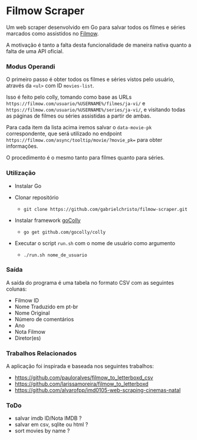 # Filmow Scraper

Um web scraper desenvolvido em Go para salvar todos os filmes e séries marcados como assistidos no [Filmow](https://filmow.com/).

A motivação é tanto a falta desta funcionalidade de maneira nativa quanto a falta de uma API oficial.

### Modus Operandi

O primeiro passo é obter todos os filmes e séries vistos pelo usuário, através da `<ul>` com ID `movies-list`.

Isso é feito pelo colly, tomando como base as URLs `https://filmow.com/usuario/%USERNAME%/filmes/ja-vi/` e `https://filmow.com/usuario/%USERNAME%/series/ja-vi/`, e visitando todas as páginas de filmes ou séries assistidas a partir de ambas.

Para cada item da lista acima iremos salvar o `data-movie-pk` correspondente, que será utilizado no endpoint `https://filmow.com/async/tooltip/movie/?movie_pk=` para obter informações.

O procedimento é o mesmo tanto para filmes quanto para séries.

### Utilização

- Instalar Go

- Clonar repositório
	- `git clone https://github.com/gabrielchristo/filmow-scraper.git`

- Instalar framework [goColly](https://github.com/gocolly/colly)
	- `go get github.com/gocolly/colly`

- Executar o script `run.sh` com o nome de usuário como argumento
	- `./run.sh nome_de_usuario`

### Saída

A saída do programa é uma tabela no formato CSV com as seguintes colunas:

- Filmow ID
- Nome Traduzido em pt-br
- Nome Original
- Número de comentários
- Ano
- Nota Filmow
- Diretor(es)

### Trabalhos Relacionados

A aplicação foi inspirada e baseada nos seguintes trabalhos:

- https://github.com/pauloralves/filmow_to_letterboxd_csv
- https://github.com/larissamoreira/filmow_to_letterboxd
- https://github.com/alvarofpp/imd0105-web-scraping-cinemas-natal

### ToDo

- salvar imdb ID/Nota IMDB ?
- salvar em csv, sqlite ou html ?
- sort movies by name ?

